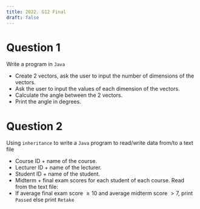 ```yaml
---
title: 2022. G12 Final
draft: false
---
```


# Question 1
Write a program in `Java`
- Create 2 vectors, ask the user to input the number of dimensions of the vectors.
- Ask the user to input the values of each dimension of the vectors.
- Calculate the angle between the 2 vectors.
- Print the angle in degrees.

# Question 2
Using `inheritance` to write a `Java` program to read/write data from/to a text file
- Course ID + name of the course.
- Lecturer ID + name of the lecturer.
- Student ID + name of the student.
- Midterm + final exam scores for each student of each course.
Read from the text file:
- If average final exam score $\geq 10$ and average midterm score $> 7$, print `Passed` else print `Retake`